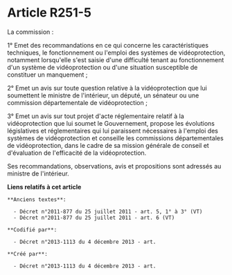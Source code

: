 # Article R251-5

La commission :

1° Emet des recommandations en ce qui concerne les caractéristiques techniques, le fonctionnement ou l'emploi des systèmes de
vidéoprotection, notamment lorsqu'elle s'est saisie d'une difficulté tenant au fonctionnement d'un système de vidéoprotection
ou d'une situation susceptible de constituer un manquement ;

2° Emet un avis sur toute question relative à la vidéoprotection que lui soumettent le ministre de l'intérieur, un député, un
sénateur ou une commission départementale de vidéoprotection ;

3° Emet un avis sur tout projet d'acte réglementaire relatif à la vidéoprotection que lui soumet le Gouvernement, propose les
évolutions législatives et réglementaires qui lui paraissent nécessaires à l'emploi des systèmes de vidéoprotection et
conseille les commissions départementales de vidéoprotection, dans le cadre de sa mission générale de conseil et d'évaluation
de l'efficacité de la vidéoprotection.

Ses recommandations, observations, avis et propositions sont adressés au ministre de l'intérieur.

**Liens relatifs à cet article**

	**Anciens textes**:

	  - Décret n°2011-877 du 25 juillet 2011 - art. 5, 1° à 3° (VT)
	  - Décret n°2011-877 du 25 juillet 2011 - art. 6 (VT)

	**Codifié par**:

	  - Décret n°2013-1113 du 4 décembre 2013 - art.

	**Créé par**:

	  - Décret n°2013-1113 du 4 décembre 2013 - art.
